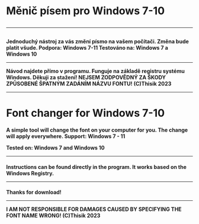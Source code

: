 <h1> Měnič písem pro Windows 7-10
<hr>
 <h4> Jednoduchý nástroj za vás změní písmo na vašem počítači. Změna bude platit všude. Podpora: Windows 7-11
Testováno na: Windows 7 a Windows 10
<hr>
Návod najdete přímo v programu. Funguje na základě registru systému Windows.
Děkuji za stažení!
NEJSEM ZODPOVĚDNÝ ZA ŠKODY ZPŮSOBENÉ ŠPATNÝM ZADÁNÍM NÁZVU FONTU!
  (C)Thisik 2023

<hr>
<h1>Font changer for Windows 7-10


<h4>A simple tool will change the font on your computer for you. The change will apply everywhere. Support:
Windows 7 - 11

Tested on:
Windows 7 and Windows 10

<hr>
<h4>Instructions can be found directly in the program.
It works based on the Windows Registry.
<hr>
<h4>Thanks for download!
<hr>
I AM NOT RESPONSIBLE FOR DAMAGES CAUSED BY SPECIFYING THE FONT NAME WRONG!
 (C)Thisik 2023

